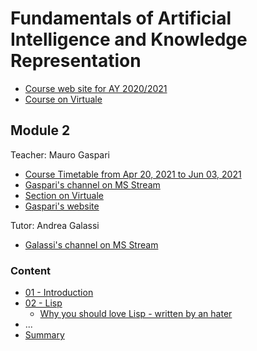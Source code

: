 # Fundamentals of Artificial Intelligence and Knowledge Representation

- [Course web site for AY 2020/2021](https://www.unibo.it/en/teaching/course-unit-catalogue/course-unit/2020/446566)
- [Course on Virtuale](https://virtuale.unibo.it/course/view.php?id=18810)

## Module 2

Teacher: Mauro Gaspari

- [Course Timetable from Apr 20, 2021 to Jun 03, 2021](https://www.unibo.it/en/teaching/course-unit-catalogue/course-unit/2020/446566/orariolezioni#447772)
- [Gaspari's channel on MS Stream](https://web.microsoftstream.com/user/a2374c7e-3191-4b84-8837-8b9d9d3df4d3)
- [Section on Virtuale](https://virtuale.unibo.it/course/view.php?id=18810#section-5)
- [Gaspari's website](http://cs.unibo.it/~gaspari/)

Tutor: Andrea Galassi

- [Galassi's channel on MS Stream](https://web.microsoftstream.com/user/70efed76-394d-4b59-8022-ce80116cb89b)

### Content

- [01 - Introduction](01%20-%20Introduction.md)
- [02 - Lisp](02%20-%20Lisp.md)
  - [Why you should love Lisp - written by an hater](love_lisp_hater.md)
- ...
- [Summary](summary.md)
